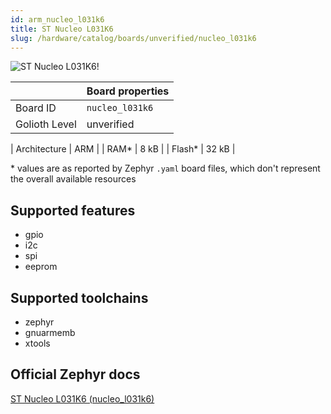```yaml
---
id: arm_nucleo_l031k6
title: ST Nucleo L031K6
slug: /hardware/catalog/boards/unverified/nucleo_l031k6
---
```


[//]: # (This is an auto-generated file, do not edit! Changes to it will be lost upon re-generation)

![ST Nucleo L031K6!](/img/boards/arm/nucleo_l031k6.jpg "ST Nucleo L031K6")

|                | Board properties     |
| -------------  | -------------------- |
| Board ID       | `nucleo_l031k6` |
| Golioth Level  | unverified       |

| Architecture   | ARM |
| RAM*           | 8 kB |
| Flash*         | 32 kB |

\* values are as reported by Zephyr `.yaml` board files, which don't represent the overall available resources



## Supported features

* gpio
* i2c
* spi
* eeprom

## Supported toolchains

* zephyr
* gnuarmemb
* xtools

## Official Zephyr docs

[ST Nucleo L031K6 (nucleo_l031k6)](https://docs.zephyrproject.org/latest/boards/arm/nucleo_l031k6/doc/index.html)
